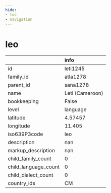 ```yaml
---
hide:
- toc
- navigation
---
```

# leo
|                      | info            |
|:---------------------|:----------------|
| id                   | leti1245        |
| family_id            | atla1278        |
| parent_id            | sana1278        |
| name                 | Leti (Cameroon) |
| bookkeeping          | False           |
| level                | language        |
| latitude             | 4.57457         |
| longitude            | 11.405          |
| iso639P3code         | leo             |
| description          | nan             |
| markup_description   | nan             |
| child_family_count   | 0               |
| child_language_count | 0               |
| child_dialect_count  | 0               |
| country_ids          | CM              |